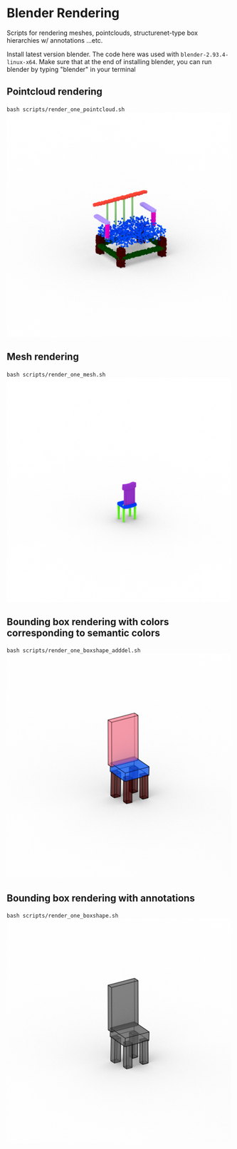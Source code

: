 # Blender Rendering

Scripts for rendering meshes, pointclouds, structurenet-type box hierarchies w/ annotations ...etc.

Install latest version blender. The code here was used with `blender-2.93.4-linux-x64`. Make sure that at the end of installing blender, you can run blender by typing "blender" in your terminal


## Pointcloud rendering
`bash scripts/render_one_pointcloud.sh`
![alt text](example_cloud_rendering.png)

## Mesh rendering
`bash scripts/render_one_mesh.sh`
![alt text](example_mesh.png)

## Bounding box rendering with colors corresponding to semantic colors
`bash scripts/render_one_boxshape_adddel.sh`
![alt text](example_boxshape.png)

## Bounding box rendering with annotations
`bash scripts/render_one_boxshape.sh`
![alt text](example_boxshape_annot.png)



